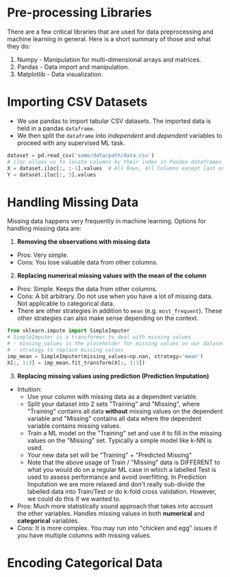 # Pre-processing Libraries
There are a few critical libraries that are used for data preprocessing and machine learning in general.
Here is a short summary of those and what they do:
1. Numpy - Manipulation for multi-dimensional arrays and matrices.
2. Pandas - Data import and manipulation.
3. Matplotlib - Data visualization.

# Importing CSV Datasets
- We use pandas to import tabular CSV datasets. The imported data is held in
a pandas `dataframe`.
- We then split the `dataframe` into _independent_ and _dependent_ variables
to proceed with any supervised ML task.
```python
dataset = pd.read_csv('some/data/path/data.csv')
# iloc allows us to locate columns by their index in Pandas dataframes
X = dataset.iloc[:, :-1].values  # All Rows, All Columns except last one
Y = dataset.iloc[:, 3].values
```

# Handling Missing Data
Missing data happens very frequently in machine learning. Options for handling missing data are:

1. **Removing the observations with missing data**
 - Pros: Very simple.
 - Cons: You lose valuable data from other columns.
  
2. **Replacing numerical missing values with the mean of the column**
 - Pros: Simple. Keeps the data from other columns.
 - Cons: A bit arbitrary. Do not use when you have a lot of missing data. Not applicable to categorical data.
 - There are other strategies in addition to `mean` (e.g. `most_frequent`). These other strategies
  can also make sense depending on the context.
```python
from sklearn.impute import SimpleImputer
# SimpleImputer is a transformer to deal with missing values
# - missing_values is the placeholder for missing values on our dataset
# - strategy to replace missing values
imp_mean = SimpleImputer(missing_values=np.nan, strategy='mean')
X[:, 1:3] = imp_mean.fit_transform(X[:, 1:3])
```

3. **Replacing missing values using prediction (Prediction Imputation)**
 - Intuition: 
     - Use your column with missing data as a dependent variable.
     - Split your dataset into 2 sets "Training" and "Missing", where "Training" contains all data __without__ missing values on the
     dependent variable and "Missing" contains all data where the dependent variable contains missing values.
     - Train a ML model on the "Training" set and use it to fill in the missing values on the "Missing" set. 
     Typically a simple model like k-NN is used.
     - Your new data set will be "Training" + "Predicted Missing"
     - Note that the above usage of Train / "Missing" data is DIFFERENT to what you would do on a regular ML case in which a
     labelled Test is used to assess performance and avoid overfitting. In Prediction Imputation we are more
     relaxed and don't really sub-divide the labelled data into Train/Test or do k-fold cross validation. However, we
     could do this if we wanted to.
  - Pros: Much more statistically sound approach that takes into account the other variables. Handles missing values
  in both __numerical__ and __categorical__ variables.
  - Cons: It is more complex. You may run into "chicken and egg" issues if you have multiple columns with missing values.

# Encoding Categorical Data

